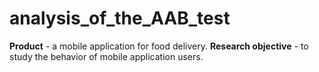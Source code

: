 # analysis_of_the_AAB_test
**Product** - a mobile application for food delivery.  **Research objective** - to study the behavior of mobile application users.
